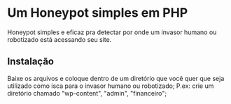 # Um Honeypot simples em PHP
Honeypot simples e eficaz pra detectar por onde um invasor humano ou robotizado está acessando seu site.

## Instalação

Baixe os arquivos e coloque dentro de um diretório que você quer que seja utilizado como isca para o invasor humano ou robotizado;
P.ex: crie um diretório chamado "wp-content", "admin", "financeiro";
